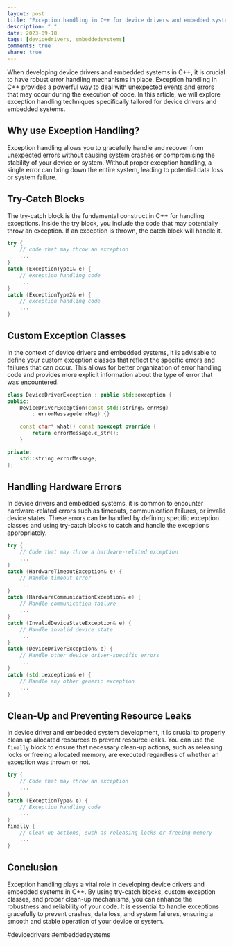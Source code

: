 ```yaml
---
layout: post
title: "Exception handling in C++ for device drivers and embedded systems"
description: " "
date: 2023-09-18
tags: [devicedrivers, embeddedsystems]
comments: true
share: true
---
```


When developing device drivers and embedded systems in C++, it is crucial to have robust error handling mechanisms in place. Exception handling in C++ provides a powerful way to deal with unexpected events and errors that may occur during the execution of code. In this article, we will explore exception handling techniques specifically tailored for device drivers and embedded systems.

## Why use Exception Handling?

Exception handling allows you to gracefully handle and recover from unexpected errors without causing system crashes or compromising the stability of your device or system. Without proper exception handling, a single error can bring down the entire system, leading to potential data loss or system failure.

## Try-Catch Blocks

The try-catch block is the fundamental construct in C++ for handling exceptions. Inside the try block, you include the code that may potentially throw an exception. If an exception is thrown, the catch block will handle it.

```cpp
try {
    // code that may throw an exception
    ...
}
catch (ExceptionType1& e) {
    // exception handling code
    ...
}
catch (ExceptionType2& e) {
    // exception handling code
    ...
}

```

## Custom Exception Classes

In the context of device drivers and embedded systems, it is advisable to define your custom exception classes that reflect the specific errors and failures that can occur. This allows for better organization of error handling code and provides more explicit information about the type of error that was encountered.

```cpp
class DeviceDriverException : public std::exception {
public:
    DeviceDriverException(const std::string& errMsg)
        : errorMessage(errMsg) {}

    const char* what() const noexcept override {
        return errorMessage.c_str();
    }

private:
    std::string errorMessage;
};

```

## Handling Hardware Errors

In device drivers and embedded systems, it is common to encounter hardware-related errors such as timeouts, communication failures, or invalid device states. These errors can be handled by defining specific exception classes and using try-catch blocks to catch and handle the exceptions appropriately.

```cpp
try {
    // Code that may throw a hardware-related exception
    ...
}
catch (HardwareTimeoutException& e) {
    // Handle timeout error
    ...
}
catch (HardwareCommunicationException& e) {
    // Handle communication failure
    ...
}
catch (InvalidDeviceStateException& e) {
    // Handle invalid device state
    ...
}
catch (DeviceDriverException& e) {
    // Handle other device driver-specific errors
    ...
}
catch (std::exception& e) {
    // Handle any other generic exception
    ...
}

```

## Clean-Up and Preventing Resource Leaks

In device driver and embedded system development, it is crucial to properly clean up allocated resources to prevent resource leaks. You can use the `finally` block to ensure that necessary clean-up actions, such as releasing locks or freeing allocated memory, are executed regardless of whether an exception was thrown or not.

```cpp
try {
    // Code that may throw an exception
    ...
}
catch (ExceptionType& e) {
    // Exception handling code
    ...
}
finally {
    // Clean-up actions, such as releasing locks or freeing memory
    ...
}

```

## Conclusion

Exception handling plays a vital role in developing device drivers and embedded systems in C++. By using try-catch blocks, custom exception classes, and proper clean-up mechanisms, you can enhance the robustness and reliability of your code. It is essential to handle exceptions gracefully to prevent crashes, data loss, and system failures, ensuring a smooth and stable operation of your device or system.

#devicedrivers #embeddedsystems